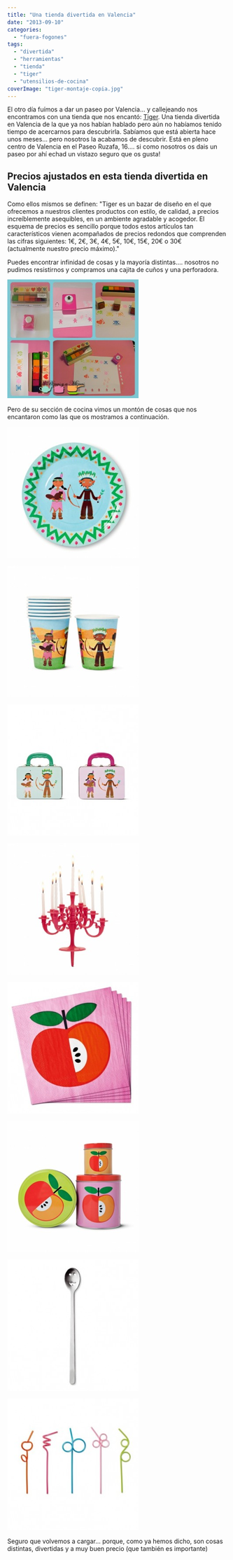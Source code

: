 ```yaml
---
title: "Una tienda divertida en Valencia"
date: "2013-09-10"
categories:
  - "fuera-fogones"
tags:
  - "divertida"
  - "herramientas"
  - "tienda"
  - "tiger"
  - "utensilios-de-cocina"
coverImage: "tiger-montaje-copia.jpg"
---
```


El otro día fuímos a dar un paseo por Valencia... y callejeando nos encontramos con una tienda que nos encantó: [Tiger](http://www.tiger-stores.es/). Una tienda divertida en Valencia de la que ya nos habían hablado pero aún no habíamos tenido tiempo de acercarnos para descubrirla. Sabíamos que está abierta hace unos meses... pero nosotros la acabamos de descubrir. Está en pleno centro de Valencia en el Paseo Ruzafa, 16.... si como nosotros os dais un paseo por ahí echad un vistazo seguro que os gusta!

## Precios ajustados en esta tienda divertida en Valencia

Como ellos mismos se definen: "Tiger es un bazar de diseño en el que ofrecemos a nuestros clientes productos con estilo, de calidad, a precios increíblemente asequibles, en un ambiente agradable y acogedor. El esquema de precios es sencillo porque todos estos artículos tan característicos vienen acompañados de precios redondos que comprenden las cifras siguientes: 1€, 2€, 3€, 4€, 5€, 10€, 15€, 20€ o 30€ (actualmente nuestro precio máximo)."

Puedes encontrar infinidad de cosas y la mayoría distintas.... nosotros no pudimos resistirnos y compramos una cajita de cuños y una perforadora.

![tiger montaje copia](images/tiger-montaje-copia-300x271.jpg)

Pero de su sección de cocina vimos un montón de cosas que nos encantaron como las que os mostramos a continuación.

![platos indios comilones tiger](images/platos-indios-comilones-tiger-300x300.jpg)

![vasos indios comilones tiger](images/vasos-indios-comilones-tiger-300x300.jpg)

![maleta fiambresa indios comilones tiger](images/maleta-fiambresa-indios-comilones-tiger-300x300.jpg)

![candelabro para tartas tiger](images/candelabro-para-tartas-tiger-300x300.jpg)

![servilleta manzana tiger](images/servilleta-manzana-tiger-300x300.jpg)

![lata manzana tiger](images/lata-manzana-tiger-300x300.jpg)

![cuchara sonriente tiger](images/cuchara-sonriente-tiger-300x300.jpg)

![pajitas con forma tiger](images/pajitas-con-forma-tiger-300x300.jpg)

Seguro que volvemos a cargar... porque, como ya hemos dicho, son cosas distintas, divertidas y a muy buen precio (que también es importante)
